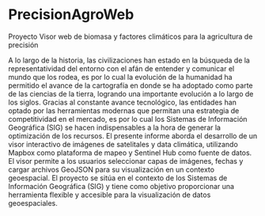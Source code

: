# PrecisionAgroWeb
Proyecto Visor web de biomasa y factores climáticos para la agricultura de precisión

A lo largo de la historia, las civilizaciones han estado en la búsqueda de la representatividad del entorno con el afán de entender y comunicar el mundo que los rodea, es por lo cual la evolución de la humanidad ha permitido el avance de la cartografía en donde se ha adoptado como parte de las ciencias de la tierra, logrando una importante evolución a lo largo de los siglos. Gracias al constante avance tecnológico, las entidades han optado por las herramientas modernas que permitan una estrategia de competitividad en el mercado, es por lo cual los Sistemas de Información Geográfica (SIG) se hacen indispensables a la hora de generar la optimización de los recursos. 
El presente informe aborda el desarrollo de un visor interactivo de imágenes de satelitales y data climática, utilizando Mapbox como plataforma de mapeo y Sentinel Hub como fuente de datos. El visor permite a los usuarios seleccionar capas de imágenes, fechas y cargar archivos GeoJSON para su visualización en un contexto geoespacial. El proyecto se sitúa en el contexto de los Sistemas de Información Geográfica (SIG) y tiene como objetivo proporcionar una herramienta flexible y accesible para la visualización de datos geoespaciales.
